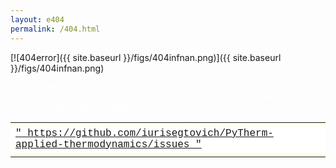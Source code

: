 ```yaml
---
layout: e404
permalink: /404.html
---
```


[![404error]({{ site.baseurl }}/figs/404infnan.png)]({{ site.baseurl }}/figs/404infnan.png)

 <font face="courier" color="white">Sorry, we could not find the page you are trying to access. </font><br>
 <font face="courier" color="white">If you got here from a broken link, please open an issue on our GitHub project page at  </font><br>

<table>
  <tr bgcolor="#FFFFF"><td>   </td></tr>
  <tr bgcolor="#FFFFFF"><td>
 <font face="courier" color="black"><a href="https://github.com/iurisegtovich/PyTherm-applied-thermodynamics/issues">"   https://github.com/iurisegtovich/PyTherm-applied-thermodynamics/issues   "</a></font> 
</td></tr>
  <tr bgcolor="#FFFFF"><td>   </td></tr>
</table>
